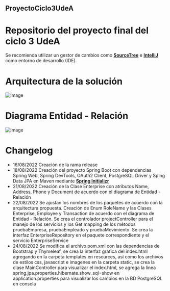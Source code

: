## ProyectoCiclo3UdeA
# Repositorio del proyecto final del ciclo 3 UdeA
Se recomienda utilizar un gestor de cambios como [**SourceTree**](https://www.sourcetreeapp.com/ "SourceTree") e [**IntelliJ**](https://www.jetbrains.com/es-es/idea/download/#section=windows "IntelliJ") como entorno de desarrollo (IDE).

# Arquitectura de la solución
![image](https://user-images.githubusercontent.com/6804880/186027115-c20e3f8a-8fe7-436b-94b2-ff03dfd6b042.png)

# Diagrama Entidad - Relación
![image](https://user-images.githubusercontent.com/6804880/186027264-a1bf5b7a-f8ed-4a51-9d7c-47d5fa232028.png)

# Changelog

- 16/08/2022 Creación de la rama release
- 18/08/2022 Creación del proyecto Spring Boot con dependencias Spring Web, Spring DevTools, OAuth2 Client, PostgreSQL Driver y Sping Data JPA en Maven mediante [**Spring Initializr**](https://start.spring.io "Spring Initializr")
- 21/08/2022 Creación de la Clase Enterprise con atributos Name, Address, Phone y Document de acuerdo con el diagrama de Entidad - Relación
- 22/08/2022 Se ajustan los nombres de los paquetes de acuerdo con la arquitectura propuesta. Creación de Enum RoleName y las Clases Enterprise, Employee y Transaction de acuerdo con el diagrama de Entidad - Relación. Se crea el controlador projectController para el manejo de los servicios y los Get mapping de los métodos pruebaEmpresa, pruebaEmpleado y pruebaMovimiento. Se crea la interfaz EnterpriseRepository en el paquete correspondiente y el servicio EnterpriseService
- 24/08/2022 Se modifica el archivo pom.xml con las dependencias de Bootstrap y Thymeleaf, se crea la interfaz gráfica del index.html agregando en la carpeta templates en resources, así como los archivos de estilos css, javascript e imagenes en la carpeta static, se crea la clase MainController para visualizar el index.html, se agrega la línea spring.jpa.properties.hibernate.show_sql=show en application.properties para visualizar los cambios en la BD PostgreSQL en consola
